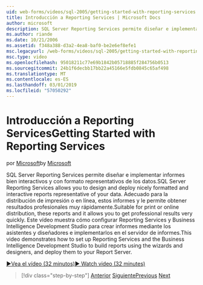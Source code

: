 ```yaml
---
uid: web-forms/videos/sql-2005/getting-started-with-reporting-services
title: Introducción a Reporting Services | Microsoft Docs
author: microsoft
description: SQL Server Reporting Services permite diseñar e implementar informes bien interactivos y con formato representativos de los datos. Adecuada para la impresión o sólo...
ms.author: riande
ms.date: 10/21/2006
ms.assetid: f348a388-d3a2-4ea8-baf0-be2e6ef8efe1
msc.legacyurl: /web-forms/videos/sql-2005/getting-started-with-reporting-services
msc.type: video
ms.openlocfilehash: 95018211c77e69b1842b05718885f284756b0513
ms.sourcegitcommit: 24b1f6decbb17bb22a45166e5fdb0845c65af498
ms.translationtype: MT
ms.contentlocale: es-ES
ms.lasthandoff: 03/01/2019
ms.locfileid: "57050292"
---
```

<a name="getting-started-with-reporting-services"></a><span data-ttu-id="f7d18-104">Introducción a Reporting Services</span><span class="sxs-lookup"><span data-stu-id="f7d18-104">Getting Started with Reporting Services</span></span>
====================
<span data-ttu-id="f7d18-105">por [Microsoft](https://github.com/microsoft)</span><span class="sxs-lookup"><span data-stu-id="f7d18-105">by [Microsoft](https://github.com/microsoft)</span></span>

<span data-ttu-id="f7d18-106">SQL Server Reporting Services permite diseñar e implementar informes bien interactivos y con formato representativos de los datos.</span><span class="sxs-lookup"><span data-stu-id="f7d18-106">SQL Server Reporting Services allows you to design and deploy nicely formatted and interactive reports representative of your data.</span></span> <span data-ttu-id="f7d18-107">Adecuado para la distribución de impresión o en línea, estos informes y le permite obtener resultados profesionales muy rápidamente.</span><span class="sxs-lookup"><span data-stu-id="f7d18-107">Suitable for print or online distribution, these reports and it allows you to get professional results very quickly.</span></span> <span data-ttu-id="f7d18-108">Este vídeo muestra cómo configurar Reporting Services y Business Intelligence Development Studio para crear informes mediante los asistentes y diseñadores e implementarlos en el servidor de informes.</span><span class="sxs-lookup"><span data-stu-id="f7d18-108">This video demonstrates how to set up Reporting Services and the Business Intelligence Development Studio to build reports using the wizards and designers, and deploy them to your Report Server.</span></span>

[<span data-ttu-id="f7d18-109">&#9654;Vea el vídeo (32 minutos)</span><span class="sxs-lookup"><span data-stu-id="f7d18-109">&#9654; Watch video (32 minutes)</span></span>](https://channel9.msdn.com/Blogs/ASP-NET-Site-Videos/getting-started-with-reporting-services)

> [!div class="step-by-step"]
> <span data-ttu-id="f7d18-110">[Anterior](using-sql-server-management-studio.md)
> [Siguiente](building-and-customizing-reports-in-business-intelligence-development-studio.md)</span><span class="sxs-lookup"><span data-stu-id="f7d18-110">[Previous](using-sql-server-management-studio.md)
[Next](building-and-customizing-reports-in-business-intelligence-development-studio.md)</span></span>
